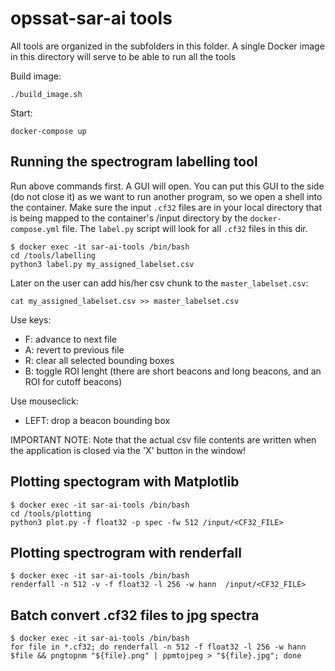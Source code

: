 # opssat-sar-ai tools

All tools are organized in the subfolders in this folder.
A single Docker image in this directory will serve to be able to run all the tools

Build image:
```
./build_image.sh
```

Start:
```
docker-compose up
```

## Running the spectrogram labelling tool
Run above commands first. A GUI will open. You can put this GUI to the side (do not close it) as we want to run another program, so we open a shell into the container.
Make sure the input ```.cf32``` files are in your local directory that is being mapped to the container's /input directory by the ```docker-compose.yml``` file. The ```label.py``` script will look for all ```.cf32``` files in this dir.
```
$ docker exec -it sar-ai-tools /bin/bash
cd /tools/labelling
python3 label.py my_assigned_labelset.csv
```

Later on the user can add his/her csv chunk to the ```master_labelset.csv```:
```
cat my_assigned_labelset.csv >> master_labelset.csv
```

Use keys:
- F: advance to next file
- A: revert to previous file
- R: clear all selected bounding boxes
- B: toggle ROI lenght (there are short beacons and long beacons, and an ROI for cutoff beacons)

Use mouseclick:
- LEFT: drop a beacon bounding box

IMPORTANT NOTE: Note that the actual csv file contents are written when the application is closed via the 'X' button in the window!

## Plotting spectogram with Matplotlib
```
$ docker exec -it sar-ai-tools /bin/bash
cd /tools/plotting
python3 plot.py -f float32 -p spec -fw 512 /input/<CF32_FILE> 
```

## Plotting spectrogram with renderfall
```
$ docker exec -it sar-ai-tools /bin/bash
renderfall -n 512 -v -f float32 -l 256 -w hann  /input/<CF32_FILE> 
```

## Batch convert .cf32 files to jpg spectra
```
$ docker exec -it sar-ai-tools /bin/bash
for file in *.cf32; do renderfall -n 512 -f float32 -l 256 -w hann $file && pngtopnm "${file}.png" | ppmtojpeg > "${file}.jpg"; done 
```





